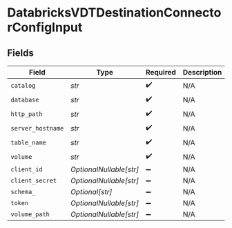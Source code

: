 # DatabricksVDTDestinationConnectorConfigInput


## Fields

| Field                   | Type                    | Required                | Description             |
| ----------------------- | ----------------------- | ----------------------- | ----------------------- |
| `catalog`               | *str*                   | :heavy_check_mark:      | N/A                     |
| `database`              | *str*                   | :heavy_check_mark:      | N/A                     |
| `http_path`             | *str*                   | :heavy_check_mark:      | N/A                     |
| `server_hostname`       | *str*                   | :heavy_check_mark:      | N/A                     |
| `table_name`            | *str*                   | :heavy_check_mark:      | N/A                     |
| `volume`                | *str*                   | :heavy_check_mark:      | N/A                     |
| `client_id`             | *OptionalNullable[str]* | :heavy_minus_sign:      | N/A                     |
| `client_secret`         | *OptionalNullable[str]* | :heavy_minus_sign:      | N/A                     |
| `schema_`               | *Optional[str]*         | :heavy_minus_sign:      | N/A                     |
| `token`                 | *OptionalNullable[str]* | :heavy_minus_sign:      | N/A                     |
| `volume_path`           | *OptionalNullable[str]* | :heavy_minus_sign:      | N/A                     |